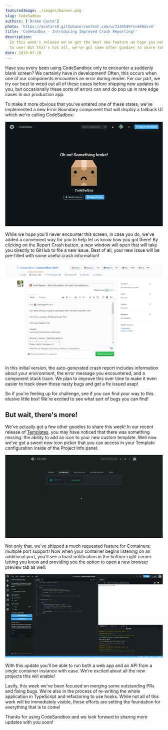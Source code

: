 ```yaml
---
featuredImage: ./images/banner.png
slug: CodeSadbox
authors: ['Drake Costa']
photo: 'https://avatars0.githubusercontent.com/u/3144549?s=460&v=4'
title: 'CodeSadbox - Introducing Improved Crash Reporting!'
description:
  In this week's release we've got the best new feature we hope you never have
  to use! But that's not all, we've got some other goodies to share too!
date: 2019-07-18
---
```


Have you every been using CodeSandbox only to encounter a suddenly blank screen?
We certainly have in development! Often, this occurs when one of our components
encounters an error during render. For our part, we try our best to weed out all
of these cases before shipping new updates to you, but occasionally these sorts
of errors can and do pop up in rare edge cases in our production app.

To make it more obvious that you've entered one of these states, we've
implemented a new Error Boundary component that will display a fallback UI which
we're calling CodeSadbox:

![CodeSadbox](./images/01_CodeSadbox.png)

While we hope you'll never encounter this screen, in case you do, we've added a
convenient way for you to help let us know how you got there! By clicking on the
Report Crash button, a new window will open that will take you directly to
GitHub to file a new issue. Best of all, your new issue will be pre-filled with
some useful crash information!

![Crash Report](./images/02_Crash_Report.png)

In this initial version, the auto-generated crash report includes information
about your environment, the error message you encountered, and a component stack
trace. We plan to improve this over time to make it even easier to track down
those nasty bugs and get a fix issued asap!

So if you're feeling up for challenge, see if you can find your way to this
elusive little box! We're excited to see what sort of bugs you can find!

## But wait, there's more!

We've actually got a few other goodies to share this week! In our recent release
of [Templates](/post/Templates), you may have noticed that there was something
missing: the ability to add an icon to your new custom template. Well now we've
got a sweet new icon picker that you can access in your Template configuration
inside of the Project Info panel:

![Template Icons](./images/03_Template_Icons.gif)

Not only that, we've shipped a much requested feature for Containers: multiple
port support! Now when your container begins listening on an additional port,
you'll see a toast notification in the bottom-right corner letting you know and
providing you the option to open a new browser preview tab as well:

![Multiple Ports](./images/04_Multiple_Ports.gif)

With this update you'll be able to run both a web app and an API from a single
container instance with ease. We're excited about all the new projects this will
enable!

Lastly, this week we've been focused on merging some outstanding PRs and fixing
bugs. We're also in the process of re-writing the whole application in
TypeScript and refactoring to use hooks. While not all of this work will be
immediately visible, these efforts are setting the foundation for everything
that is to come!

Thanks for using CodeSandbox and we look forward to sharing more updates with
you soon!
